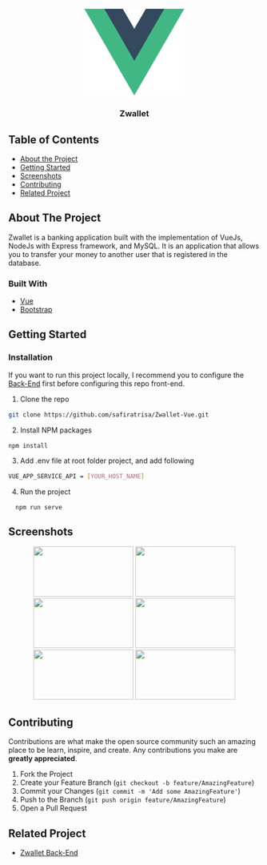 <p align="center">
  <a href="https://github.com/ArbiNMaki/Ankasa-Frontend">
    <img src="./screenshots/1200px-Vue.js_Logo_2.svg.png"  width="200px" alt="Logo" width="80">
  </a>

  <h3 align="center">Zwallet</h3>


<!-- TABLE OF CONTENTS -->
## Table of Contents

* [About the Project](#about-the-project)
* [Getting Started](#getting-started)
* [Screenshots](#screenshots)
* [Contributing](#contributing)
* [Related Project](#related-project)



<!-- ABOUT THE PROJECT -->
## About The Project

Zwallet is a banking application built with the implementation of VueJs, NodeJs with Express framework, and MySQL. It is an application that allows you to transfer your money to another user that is registered in the database.

### Built With

* [Vue](https://vuejs.org)
* [Bootstrap](https://getbootstrap.com/docs/4.6/getting-started/introduction/)


<!-- GETTING STARTED -->
## Getting Started

### Installation

If you want to run this project locally, I recommend you to configure the [Back-End](https://github.com/safiratrisa/New-Zwallet) first before configuring this repo front-end.
1. Clone the repo
```sh
git clone https://github.com/safiratrisa/Zwallet-Vue.git
```
 2. Install NPM packages
```
npm install
```
3. Add .env file at root folder project, and add following
```sh
VUE_APP_SERVICE_API = [YOUR_HOST_NAME]
```
4. Run the project
```
  npm run serve
```



<!-- ROADMAP -->
## Screenshots

<p align='center'>
  <span>
      <image width="200" height="100" src='./screenshots/Login.JPG' />
      <image width="200" height="100" src='./screenshots/Dashboard.JPG' />
      <image width="200" height="100" src='./screenshots/Search Receiver.JPG' />
      <image width="200" height="100" src='./screenshots/Transfer.JPG' />
      <image width="200" height="100" src='./screenshots/Status.JPG' />
      <image width="200" height="100" src='./screenshots/personal.JPG' />
 </span>
</p>

<!-- CONTRIBUTING -->
## Contributing

Contributions are what make the open source community such an amazing place to be learn, inspire, and create. Any contributions you make are **greatly appreciated**.

1. Fork the Project
2. Create your Feature Branch (`git checkout -b feature/AmazingFeature`)
3. Commit your Changes (`git commit -m 'Add some AmazingFeature'`)
4. Push to the Branch (`git push origin feature/AmazingFeature`)
5. Open a Pull Request



## Related Project
- [Zwallet Back-End](https://github.com/safiratrisa/New-Zwallet)

